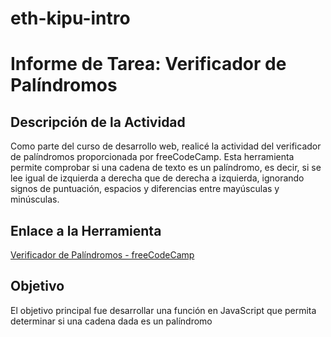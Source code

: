 # eth-kipu-intro
# Informe de Tarea: Verificador de Palíndromos

## Descripción de la Actividad

Como parte del curso de desarrollo web, realicé la actividad del verificador de palíndromos proporcionada por freeCodeCamp. Esta herramienta permite comprobar si una cadena de texto es un palíndromo, es decir, si se lee igual de izquierda a derecha que de derecha a izquierda, ignorando signos de puntuación, espacios y diferencias entre mayúsculas y minúsculas.

## Enlace a la Herramienta

[Verificador de Palíndromos - freeCodeCamp](https://palindrome-checker.freecodecamp.rocks/)

## Objetivo

El objetivo principal fue desarrollar una función en JavaScript que permita determinar si una cadena dada es un palíndromo

